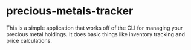 # precious-metals-tracker

This is a simple application that works off of the CLI for managing your precious metal holdings. It does basic things like inventory tracking and price calculations.
